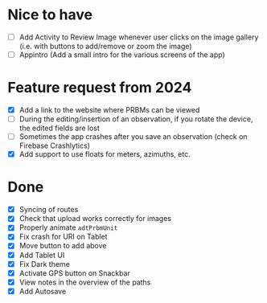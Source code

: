 # Nice to have

- [ ] Add Activity to Review Image whenever user clicks on the image gallery (i.e. with buttons to add/remove or zoom the image)
- [ ] Appintro (Add a small intro for the various screens of the app)

# Feature request from 2024

- [x] Add a link to the website where PRBMs can be viewed
- [ ] During the editing/insertion of an observation, if you rotate the device, the edited fields are lost
- [ ] Sometimes the app crashes after you save an observation (check on Firebase Crashlytics)
- [x] Add support to use floats for meters, azimuths, etc.

# Done

- [x] Syncing of routes
- [x] Check that upload works correctly for images
- [x] Properly animate `adtPrbmUnit`
- [x] Fix crash for URI on Tablet
- [x] Move button to add above
- [x] Add Tablet UI
- [x] Fix Dark theme
- [x] Activate GPS button on Snackbar
- [x] View notes in the overview of the paths
- [x] Add Autosave
